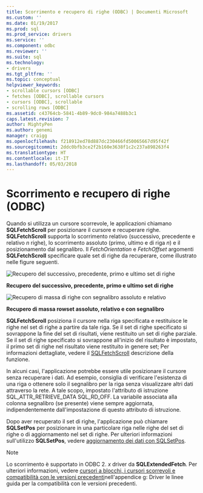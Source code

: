```yaml
---
title: Scorrimento e recupero di righe (ODBC) | Documenti Microsoft
ms.custom: ''
ms.date: 01/19/2017
ms.prod: sql
ms.prod_service: drivers
ms.service: ''
ms.component: odbc
ms.reviewer: ''
ms.suite: sql
ms.technology:
- drivers
ms.tgt_pltfrm: ''
ms.topic: conceptual
helpviewer_keywords:
- scrollable cursors [ODBC]
- fetches [ODBC], scrollable cursors
- cursors [ODBC], scrollable
- scrolling rows [ODBC]
ms.assetid: c43764cb-5841-4b89-9dc0-984a7488b3c1
caps.latest.revision: 7
author: MightyPen
ms.author: genemi
manager: craigg
ms.openlocfilehash: f218912ed78d887dc230466fd50065667d95f42f
ms.sourcegitcommit: 2ddc0bfb3ce2f2b160e3638f1c2c237a898263f4
ms.translationtype: HT
ms.contentlocale: it-IT
ms.lasthandoff: 05/03/2018
---
```

# <a name="scrolling-and-fetching-rows-odbc"></a>Scorrimento e recupero di righe (ODBC)
Quando si utilizza un cursore scorrevole, le applicazioni chiamano **SQLFetchScroll** per posizionare il cursore e recuperare righe. **SQLFetchScroll** supporta lo scorrimento relativo (successivo, precedente e relativo *n* righe), lo scorrimento assoluto (primo, ultimo e di riga *n*) e il posizionamento dal segnalibro. Il *FetchOrientation* e *FetchOffset* argomenti **SQLFetchScroll** specificare quale set di righe da recuperare, come illustrato nelle figure seguenti.  
  
 ![Recupero del successivo, precedente, primo e ultimo set di righe](../../../odbc/reference/develop-app/media/pr20_2.gif "pr20_2")  
  
 **Recupero del successivo, precedente, primo e ultimo set di righe**  
  
 ![Recupero di massa di righe con segnalibro assoluto e relativo](../../../odbc/reference/develop-app/media/pr20_1.gif "pr20_1")  
  
 **Recupero di massa rowset assoluto, relativo e con segnalibro**  
  
 **SQLFetchScroll** posiziona il cursore nella riga specificata e restituisce le righe nel set di righe a partire da tale riga. Se il set di righe specificato si sovrappone la fine del set di risultati, viene restituito un set di righe parziale. Se il set di righe specificato si sovrappone all'inizio del risultato è impostato, il primo set di righe nel risultato viene restituito in genere set; Per informazioni dettagliate, vedere il [SQLFetchScroll](../../../odbc/reference/syntax/sqlfetchscroll-function.md) descrizione della funzione.  
  
 In alcuni casi, l'applicazione potrebbe essere utile posizionare il cursore senza recuperare i dati. Ad esempio, consiglia di verificare l'esistenza di una riga o ottenere solo il segnalibro per la riga senza visualizzare altri dati attraverso la rete. A tale scopo, impostato l'attributo di istruzione SQL_ATTR_RETRIEVE_DATA SQL_RD_OFF. La variabile associata alla colonna segnalibro (se presente) viene sempre aggiornata, indipendentemente dall'impostazione di questo attributo di istruzione.  
  
 Dopo aver recuperato il set di righe, l'applicazione può chiamare **SQLSetPos** per posizionare in una particolare riga nelle righe del set di righe o di aggiornamento nel set di righe. Per ulteriori informazioni sull'utilizzo **SQLSetPos**, vedere [aggiornamento dei dati con SQLSetPos](../../../odbc/reference/develop-app/updating-data-with-sqlsetpos.md).  
  
> [!NOTE]  
>  Lo scorrimento è supportato in ODBC 2. *x* driver da **SQLExtendedFetch**. Per ulteriori informazioni, vedere [cursori a blocchi, i cursori scorrevoli e compatibilità con le versioni precedenti](../../../odbc/reference/appendixes/block-cursors-scrollable-cursors-and-backward-compatibility.md)nell'appendice g: Driver le linee guida per la compatibilità con le versioni precedenti.
